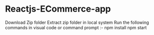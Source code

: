 # Reactjs-ECommerce-app
Download Zip folder
Extract zip folder in local system
Run the following commands in visual code or command prompt :-
npm install
npm start
